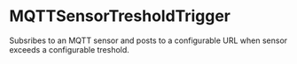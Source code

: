 # MQTTSensorTresholdTrigger

Subsribes to an MQTT sensor and posts to a configurable URL when sensor exceeds a configurable treshold.
